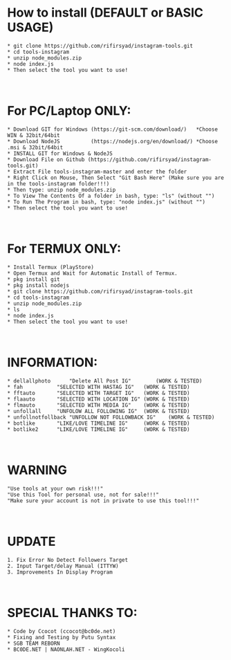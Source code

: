 # How to install (DEFAULT or BASIC USAGE)
	* git clone https://github.com/rifirsyad/instagram-tools.git
	* cd tools-instagram
	* unzip node_modules.zip
	* node index.js
	* Then select the tool you want to use!
<br/>

# For PC/Laptop ONLY:
	* Download GIT for Windows (https://git-scm.com/download/)   *Choose WIN & 32bit/64bit
	* Download NodeJS          (https://nodejs.org/en/download/) *Choose .msi & 32bit/64bit
	* INSTALL GIT for Windows & NodeJS
	* Download File on Github (https://github.com/rifirsyad/instagram-tools.git)
	* Extract File tools-instagram-master and enter the folder
	* Right Click on Mouse, Then Select "Git Bash Here" (Make sure you are in the tools-instagram folder!!!)
	* Then type: unzip node_modules.zip
	* To View The Contents Of a folder in bash, type: "ls" (without "")
	* To Run The Program in bash, type: "node index.js" (without "")
	* Then select the tool you want to use!
<br/>

# For TERMUX ONLY:
	* Install Termux (PlayStore)
	* Open Termux and Wait for Automatic Install of Termux.
	* pkg install git
	* pkg install nodejs
	* git clone https://github.com/rifirsyad/instagram-tools.git
	* cd tools-instagram
	* unzip node_modules.zip
	* ls
	* node index.js
	* Then select the tool you want to use!
<br/>

# INFORMATION:
	* dellallphoto		"Delete All Post IG"		(WORK & TESTED)
	* fah			"SELECTED WITH HASTAG IG"	(WORK & TESTED)
	* fftauto		"SELECTED WITH TARGET IG"	(WORK & TESTED)
	* flaauto		"SELECTED WITH LOCATION IG"	(WORK & TESTED)
	* flmauto		"SELECTED WITH MEDIA IG"	(WORK & TESTED)
	* unfollall		"UNFOLOW ALL FOLLOWING IG"	(WORK & TESTED)
	* unfollnotfollback	"UNFOLLOW NOT FOLLOWBACK IG"	(WORK & TESTED)
	* botlike		"LIKE/LOVE TIMELINE IG"		(WORK & TESTED)
	* botlike2		"LIKE/LOVE TIMELINE IG"		(WORK & TESTED)
<br/>

# WARNING
	"Use tools at your own risk!!!"
	"Use this Tool for personal use, not for sale!!!"
	"Make sure your account is not in private to use this tool!!!"
<br/>

# UPDATE
	1. Fix Error No Detect Followers Target
	2. Input Target/delay Manual (ITTYW)
	3. Improvements In Display Program
<br/>

# SPECIAL THANKS TO:
	* Code by Ccocot (ccocot@bc0de.net)
	* Fixing and Testing by Putu Syntax
	* SGB TEAM REBORN
	* BC0DE.NET | NAONLAH.NET - WingKocoli
